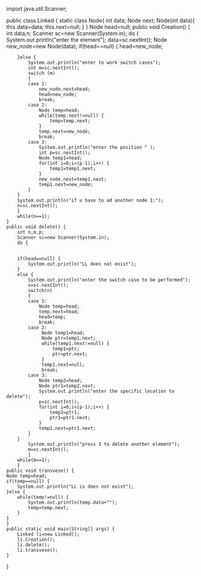import java.util.Scanner;

public class Linked {
	static class Node{
		int data;
		Node next;
		Node(int data){
			this.data=data;
			this.next=null;
		}
	}
	Node head=null;
	public void Creation() {
		int data,n;
		Scanner sc=new Scanner(System.in);
		do {
		System.out.println("enter the element");
		data=sc.nextInt();
		Node new_node=new Node(data);
		if(head==null) {
			head=new_node;
	
		}else {
			System.out.println("enter to work switch cases");
			int m=sc.nextInt();
			switch (m)
			{
			case 1:
				new_node.next=head;
				head=new_node;
				break;
			case 2:
				Node temp=head;
				while(temp.next!=null) {
					temp=temp.next;
				}
				temp.next=new_node;
				break;
			case 3:
				System.out.println("enter the position " );
				int p=sc.nextInt();
				Node temp1=head;
				for(int i=0;i<(p-1);i++) {
					temp1=temp1.next;
				}
				new_node.next=temp1.next;
				temp1.next=new_node;
			}
		}
		System.out.println("if u have to ad another node 1:");
		n=sc.nextInt();
		}
		while(n==1);
	}
	public void delete() {
		int n,m,p;
		Scanner sc=new Scanner(System.in);
		do {
		
		
		if(head==null) {
			System.out.println("LL does not exist");
		}
		else {
			System.out.println("enter the switch case to be performed");
			n=sc.nextInt();
			switch(n)
			{
			case 1:
				Node temp=head;
				temp.next=head;
				head=temp;
				break;
			case 2:
				 Node temp1=head;
				 Node ptr=temp1.next;
				 while(temp1.next!=null) {
					 temp1=ptr;
					 ptr=ptr.next;
				 }
				 temp1.next=null;
				 break;
			case 3:
				Node temp2=head;
				Node ptr1=temp2.next;
				System.out.println("enter the specific location to delete");
				p=sc.nextInt();
				for(int i=0;i<(p-1);i++) {
					temp2=ptr1;
					ptr1=ptr1.next;
				}
				temp2.next=ptr1.next;
			}
		}
			System.out.println("press 1 to delete another element");
			m=sc.nextInt();
			}
		while(m==1);
		}
	public void transvese() {
	Node temp=head;
	if(temp==null) {
		System.out.println("LL is does not exist");
	}else {
		while(temp!=null) {
			System.out.println(temp.data+"");
			temp=temp.next;
		}
	}
	}
	public static void main(String[] args) {
		Linked li=new Linked();
		li.Creation();
		li.delete();
		li.transvese();
	}
}
